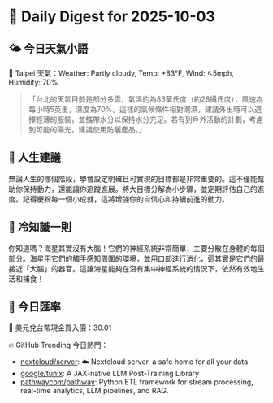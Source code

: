 # 🌅 Daily Digest for 2025-10-03

## 🌤️ 今日天氣小語
📍 Taipei 天氣：Weather: Partly cloudy, Temp: +83°F, Wind: ↖5mph, Humidity: 70%
> 「台北的天氣目前是部分多雲，氣溫約為83華氏度（約28攝氏度），風速為每小時5英里，濕度為70%。這樣的氣候條件相對潮濕，建議外出時可以選擇輕薄的服裝，並攜帶水分以保持水分充足。若有到戶外活動的計劃，考慮到可能的陽光，建議使用防曬產品。」

## 💬 人生建議
無論人生的哪個階段，學會設定明確且可實現的目標都是非常重要的。這不僅能幫助你保持動力，還能讓你追蹤進展。將大目標分解為小步驟，並定期評估自己的進度。記得慶祝每一個小成就，這將增強你的自信心和持續前進的動力。

## 🧠 冷知識一則
你知道嗎？海星其實沒有大腦！它們的神經系統非常簡單，主要分散在身體的每個部分。海星用它們的觸手感知周圍的環境，並用口部進行消化，這其實是它們的最接近「大腦」的器官。這讓海星能夠在沒有集中神經系統的情況下，依然有效地生活和捕食！
## 💱 今日匯率
💱 美元兌台幣現金買入價：30.01

🔥 GitHub Trending 今日熱門：
- [nextcloud/server](https://github.com/nextcloud/server): ☁️ Nextcloud server, a safe home for all your data
- [google/tunix](https://github.com/google/tunix): A JAX-native LLM Post-Training Library
- [pathwaycom/pathway](https://github.com/pathwaycom/pathway): Python ETL framework for stream processing, real-time analytics, LLM pipelines, and RAG.

